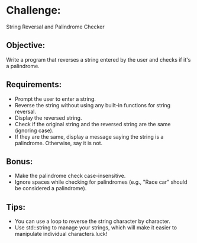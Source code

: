 # Challenge: 
String Reversal and Palindrome Checker
## Objective: 
Write a program that reverses a string entered by the user and checks if it's a palindrome.

## Requirements:
- Prompt the user to enter a string.
- Reverse the string without using any built-in functions for string reversal.
- Display the reversed string.
- Check if the original string and the reversed string are the same (ignoring case).
- If they are the same, display a message saying the string is a palindrome. Otherwise, say it is not.
## Bonus:
- Make the palindrome check case-insensitive.
- Ignore spaces while checking for palindromes (e.g., "Race car" should be considered a palindrome).
## Tips:
- You can use a loop to reverse the string character by character.
- Use std::string to manage your strings, which will make it easier to manipulate individual characters.luck!
